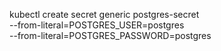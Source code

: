 kubectl create secret generic postgres-secret \
  --from-literal=POSTGRES_USER=postgres \
  --from-literal=POSTGRES_PASSWORD=postgres
